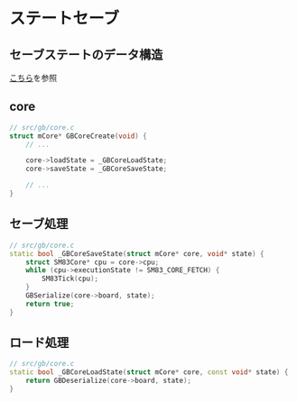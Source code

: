 # ステートセーブ

## セーブステートのデータ構造

[こちら](state.md)を参照

## core

```c++
// src/gb/core.c
struct mCore* GBCoreCreate(void) {
    // ...

    core->loadState = _GBCoreLoadState;
    core->saveState = _GBCoreSaveState;

    // ...
}
```

## セーブ処理

```c++
// src/gb/core.c
static bool _GBCoreSaveState(struct mCore* core, void* state) {
	struct SM83Core* cpu = core->cpu;
	while (cpu->executionState != SM83_CORE_FETCH) {
		SM83Tick(cpu);
	}
	GBSerialize(core->board, state);
	return true;
}
```

## ロード処理

```c++
// src/gb/core.c
static bool _GBCoreLoadState(struct mCore* core, const void* state) {
	return GBDeserialize(core->board, state);
}
```
